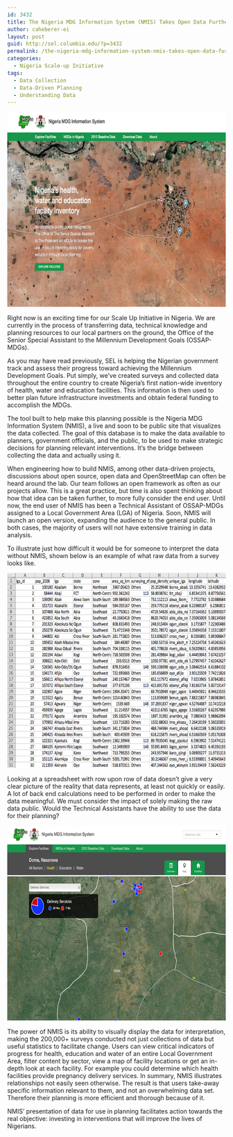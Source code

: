 ```yaml
---
id: 3432
title: The Nigeria MDG Information System (NMIS) Takes Open Data Further
author: caheberer-ei
layout: post
guid: http://sel.columbia.edu/?p=3432
permalink: /the-nigeria-mdg-information-system-nmis-takes-open-data-further/
categories:
  - Nigeria Scale-up Initiative
tags:
  - Data Collection
  - Data-Driven Planning
  - Understanding Data
---
```

[<img src="/assets/uploads/blog/2014/03/NMIShome.jpg" alt="NMIShome" width="700" height="450" class="alignnone size-full wp-image-3433" />][1]

Right now is an exciting time for our Scale Up Initiative in Nigeria. We are currently in the process of transferring data, technical knowledge and planning resources to our local partners on the ground, the Office of the Senior Special Assistant to the Millennium Development Goals (OSSAP-MDGs).

As you may have read previously, SEL is helping the Nigerian government track and assess their progress toward achieving the Millennium Development Goals. Put simply, we’ve created surveys and collected data throughout the entire country to create Nigeria’s first nation-wide inventory of health, water and education facilities. This information is then used to better plan future infrastructure investments and obtain federal funding to accomplish the MDGs.

The tool built to help make this planning possible is the Nigeria MDG Information System (NMIS), a live and soon to be public site that visualizes the data collected. The goal of this database is to make the data available to planners, government officials, and the public, to be used to make strategic decisions for planning relevant interventions. It’s the bridge between collecting the data and actually using it.

When engineering how to build NMIS, among other data-driven projects, discussions about open source, open data and OpenStreetMap can often be heard around the lab. Our team follows an open framework as often as our projects allow. This is a great practice, but time is also spent thinking about how that idea can be taken further, to more fully consider the end user. Until now, the end user of NMIS has been a Technical Assistant of OSSAP-MDGs assigned to a Local Government Area (LGA) of Nigeria. Soon, NMIS will launch an open version, expanding the audience to the general public. In both cases, the majority of users will not have extensive training in data analysis.

To illustrate just how difficult it would be for someone to interpret the data without NMIS, shown below is an example of what raw data from a survey looks like.



[<img src="/assets/uploads/blog/2014/03/rawData.jpg" alt="rawData" width="700" height="450" class="alignnone size-full wp-image-3434" />][2]

Looking at a spreadsheet with row upon row of data doesn’t give a very clear picture of the reality that data represents, at least not quickly or easily. A lot of back end calculations need to be performed in order to make the data meaningful. We must consider the impact of solely making the raw data public. Would the Technical Assistants have the ability to use the data for their planning?



[<img src="/assets/uploads/blog/2014/03/NMISmap.jpg" alt="NMISmap" width="700" height="450" class="alignnone size-full wp-image-3435" />][3]

The power of NMIS is its ability to visually display the data for interpretation, making the 200,000+ surveys conducted not just collections of data but useful statistics to facilitate change. Users can view critical indicators of progress for health, education and water of an entire Local Government Area, filter content by sector, view a map of facility locations or get an in-depth look at each facility. For example you could determine which health facilities provide pregnancy delivery services. In summary, NMIS illustrates relationships not easily seen otherwise. The result is that users take-away specific information relevant to them, and not an overwhelming data set. Therefore their planning is more efficient and thorough because of it.

NMIS’ presentation of data for use in planning facilitates action towards the real objective: investing in interventions that will improve the lives of Nigerians.

 [1]: /assets/uploads/blog/2014/03/NMIShome.jpg
 [2]: /assets/uploads/blog/2014/03/rawData.jpg
 [3]: /assets/uploads/blog/2014/03/NMISmap.jpg
